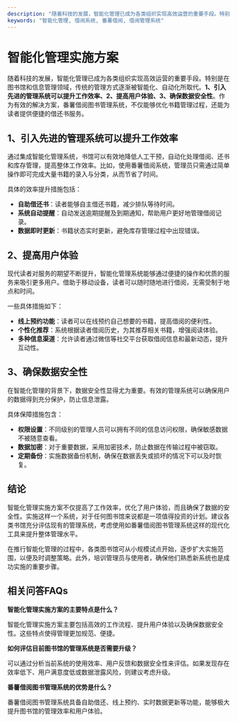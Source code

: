```yaml
---
description: "随着科技的发展，智能化管理已成为各类组织实现高效运营的重要手段。特别是在图书馆和信息管理领域，传统的管理方式逐渐被智能化、自动化所取代。**1、引入先进的管理系统可以提升工作效率、2、提高用户体验、3、确保数据安全性**。作为有效的解决方案，番薯借阅图书管理系统，不仅能够优化书籍管理过程，还能为读者提供便捷的借还书服务。"
keywords: "智能化管理, 借阅系统, 番薯借阅, 借阅管理系统"
---
```

# 智能化管理实施方案

随着科技的发展，智能化管理已成为各类组织实现高效运营的重要手段。特别是在图书馆和信息管理领域，传统的管理方式逐渐被智能化、自动化所取代。**1、引入先进的管理系统可以提升工作效率、2、提高用户体验、3、确保数据安全性**。作为有效的解决方案，番薯借阅图书管理系统，不仅能够优化书籍管理过程，还能为读者提供便捷的借还书服务。

## 1、引入先进的管理系统可以提升工作效率

通过集成智能化管理系统，书馆可以有效地降低人工干预，自动化处理借阅、还书和库存管理，提高整体工作效率。比如，使用番薯借阅系统，管理员只需通过简单操作即可完成大量书籍的录入与分类，从而节省了时间。

具体的效率提升措施包括：

- **自助借还书**：读者能够自主借还书籍，减少排队等待时间。
- **系统自动提醒**：自动发送逾期提醒及到期通知，帮助用户更好地管理借阅记录。
- **数据即时更新**：书籍状态实时更新，避免库存管理过程中出现错误。

## 2、提高用户体验

现代读者对服务的期望不断提升，智能化管理系统能够通过便捷的操作和优质的服务来吸引更多用户。借助于移动设备，读者可以随时随地进行借阅，无需受制于地点和时间。

一些具体措施如下：

- **线上预约功能**：读者可以在线预约自己想要的书籍，提高借阅的便利性。
- **个性化推荐**：系统根据读者借阅历史，为其推荐相关书籍，增强阅读体验。
- **多种信息渠道**：允许读者通过微信等社交平台获取借阅信息和最新动态，提升互动性。

## 3、确保数据安全性

在智能化管理的背景下，数据安全性显得尤为重要。有效的管理系统可以确保用户的数据得到充分保护，防止信息泄露。

具体保障措施包含：

- **权限设置**：不同级别的管理人员可以拥有不同的信息访问权限，确保敏感数据不被随意查看。
- **数据加密**：对于重要数据，采用加密技术，防止数据在传输过程中被窃取。
- **定期备份**：实施数据备份机制，确保在数据丢失或损坏的情况下可以及时恢复。

## 结论

智能化管理实施方案不仅提高了工作效率，优化了用户体验，而且确保了数据的安全性。实施这样一个系统，对于任何图书馆来说都是一项值得投资的计划。建议各类书馆充分评估现有的管理系统，考虑使用如番薯借阅图书管理系统这样的现代化工具来提升整体管理水平。

在推行智能化管理的过程中，各类图书馆可从小规模试点开始，逐步扩大实施范围，以便及时调整策略。此外，培训管理员与使用者，确保他们熟悉新系统也是成功实施的重要步骤。

## 相关问答FAQs

**智能化管理实施方案的主要特点是什么？**

智能化管理实施方案主要包括高效的工作流程、提升用户体验以及确保数据安全性。这些特点使得管理更加规范、便捷。

**如何评估目前图书馆的管理系统是否需要升级？**

可以通过分析当前系统的使用效率、用户反馈和数据安全性来评估。如果发现存在效率低下、用户满意度低或数据泄露风险，则建议考虑升级。

**番薯借阅图书管理系统的优势是什么？**

番薯借阅图书管理系统具备自助借还、线上预约、实时数据更新等功能，能够极大提升图书馆的管理效率和用户体验。
